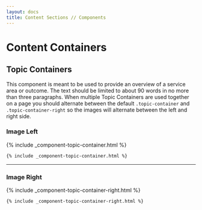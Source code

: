 ```yaml
---
layout: docs
title: Content Sections // Components
---
```


# Content Containers


## Topic Containers

This component is meant to be used to provide an overview of a service area or outcome. The text should be limited to about 90 words in no more than three paragraphs. When multiple Topic Containers are used together on a page you should alternate between the default `.topic-container` and `.topic-container-right` so the images will alternate between the left and right side.

### Image Left
{% include _component-topic-container.html %}

```html
{% include _component-topic-container.html %}
```

----

### Image Right
{% include _component-topic-container-right.html %}

```html
{% include _component-topic-container-right.html %}
```
